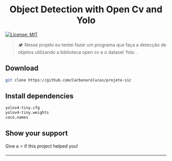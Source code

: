 <h1 align="center">Object Detection with Open Cv and Yolo</h1>
<p>
  <a href="#" target="_blank">
    <img alt="License: MIT" src="https://img.shields.io/badge/License-MIT-yellow.svg" />
  </a>
</p>

> 🏕 Nesse projeto eu tentei fazer um programa que faça a detecção de objetos utilizando a biblioteca open cv e o dataset Yolo .

## Download

```sh
git clone https://github.com/Carbonarolucas/projeto-sic
```

## Install dependencies

```sh
yolov4-tiny.cfg
yolov4-tiny.weights
coco.names
```




## Show your support

Give a ⭐️ if this project helped you!

***
